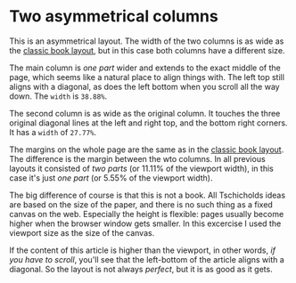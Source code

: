 # Two asymmetrical columns

This is an asymmetrical layout. The width of the two columns is as wide as the [classic book layout](../eighteen-1/), but in this case both columns have a different size.

The main column is *one part* wider and extends to the exact middle of the page, which seems like a natural place to align things with. The left top still aligns with a diagonal, as does the left bottom when you scroll all the way down. The `width` is `38.88%`.

The second column is as wide as the original column. It touches the three original diagonal lines at the left and right top, and the bottom right corners. It has a `width` of `27.77%`.

The margins on the whole page are the same as in the [classic book layout](../eighteen-1/). The difference is the margin between the wto columns. In all previous layouts it consisted of *two parts* (or 11.11% of the viewport width), in this case it's just *one part* (or 5.55% of the viewport width).

The big difference of course is that this is not a book. All Tschicholds ideas are based on the size of the paper, and there is no such thing as a fixed canvas on the web. Especially the height is flexible: pages usually become higher when the browser window gets smaller. In this excercise I used the viewport size as the size of the canvas.

If the content of this article is higher than the viewport, in other words, *if you have to scroll*, you'll see that the left-bottom of the article aligns with a diagonal. So the layout is not always *perfect*, but it is as good as it gets.
